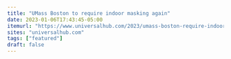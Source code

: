 ```yaml
---
title: "UMass Boston to require indoor masking again"
date: 2023-01-06T17:43:45-05:00
itemurl: "https://www.universalhub.com/2023/umass-boston-require-indoor-masking-starting"
sites: "universalhub.com"
tags: ["featured"]
draft: false
---
```


